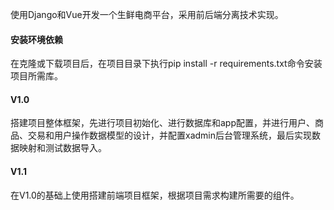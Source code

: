使用Django和Vue开发一个生鲜电商平台，采用前后端分离技术实现。

#### 安装环境依赖
在克隆或下载项目后，在项目目录下执行pip install -r requirements.txt命令安装项目所需库。

#### V1.0
搭建项目整体框架，先进行项目初始化、进行数据库和app配置，并进行用户、商品、交易和用户操作数据模型的设计，并配置xadmin后台管理系统，最后实现数据映射和测试数据导入。

#### V1.1
在V1.0的基础上使用搭建前端项目框架，根据项目需求构建所需要的组件。